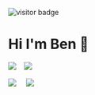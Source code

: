 ![visitor badge](https://visitor-badge.glitch.me/badge?page_id=bengelhaupt.visitor-badge)

# Hi I'm Ben 👋

<div>
  <img align="top" src="https://github-readme-stats.vercel.app/api?username=bengelhaupt&count_private=true&show_icons=true&hide_rank=true&custom_title=My%20GitHub%20Stats&bg_color=00000000&text_color=FFFFFF" />&nbsp;&nbsp;&nbsp;
  <img align="top" src="https://github-readme-stats.vercel.app/api/top-langs/?username=bengelhaupt&layout=compact&bg_color=00000000&text_color=FFFFFF" />
</div>


<br>
<a href="https://www.linkedin.com/in/bengelhaupt/"><img src="https://img.shields.io/badge/LinkedIn-0077B5?style=for-the-badge&logo=linkedin&logoColor=white"/></a>
&nbsp;&nbsp;&nbsp;
<a href="https://www.bengelhaupt.com/"><img src=https://img.shields.io/badge/website-000000?style=for-the-badge&logo=About.me&logoColor=white"/></a>

